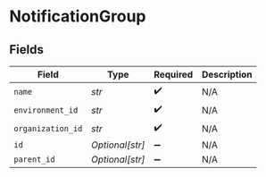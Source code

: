# NotificationGroup


## Fields

| Field              | Type               | Required           | Description        |
| ------------------ | ------------------ | ------------------ | ------------------ |
| `name`             | *str*              | :heavy_check_mark: | N/A                |
| `environment_id`   | *str*              | :heavy_check_mark: | N/A                |
| `organization_id`  | *str*              | :heavy_check_mark: | N/A                |
| `id`               | *Optional[str]*    | :heavy_minus_sign: | N/A                |
| `parent_id`        | *Optional[str]*    | :heavy_minus_sign: | N/A                |